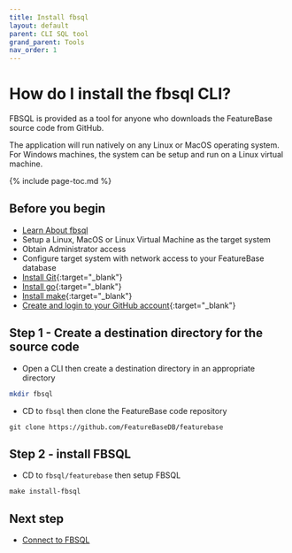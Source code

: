 ```yaml
---
title: Install fbsql
layout: default
parent: CLI SQL tool
grand_parent: Tools
nav_order: 1
---
```

# How do I install the fbsql CLI?

FBSQL is provided as a tool for anyone who downloads the FeatureBase source code from GitHub.

The application will run natively on any Linux or MacOS operating system. For Windows machines, the system can be setup and run on a Linux virtual machine.

{% include page-toc.md %}

## Before you begin

* [Learn About fbsql](/docs/tools/fbsql/fbsql-home)
* Setup a Linux, MacOS or Linux Virtual Machine as the target system
* Obtain Administrator access
* Configure target system with network access to your FeatureBase database
* [Install Git](https://git-scm.com/book/en/v2/Getting-Started-Installing-Git){:target="_blank"}
* [Install go](https://go.dev/doc/install){:target="_blank"}
* [Install make](https://www.gnu.org/software/make/){:target="_blank"}
* [Create and login to your GitHub account](https://github.com/){:target="_blank"}

## Step 1 - Create a destination directory for the source code

* Open a CLI then create a destination directory in an appropriate directory

```sh
mkdir fbsql
```

* CD to `fbsql` then clone the FeatureBase code repository

```
git clone https://github.com/FeatureBaseDB/featurebase
```

## Step 2 - install FBSQL

* CD to `fbsql/featurebase` then setup FBSQL

 ```shell
make install-fbsql
```

## Next step

* [Connect to FBSQL](/docs/tools/fbsql/fbsql-connect-db)
